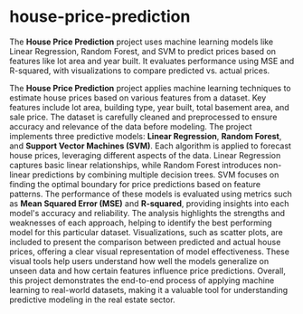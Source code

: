 # house-price-prediction
The **House Price Prediction** project uses machine learning models like Linear Regression, Random Forest, and SVM to predict prices based on features like lot area and year built. It evaluates performance using MSE and R-squared, with visualizations to compare predicted vs. actual prices.

The **House Price Prediction** project applies machine learning techniques to estimate house prices based on various features from a dataset. Key features include lot area, building type, year built, total basement area, and sale price. The dataset is carefully cleaned and preprocessed to ensure accuracy and relevance of the data before modeling.
The project implements three predictive models: **Linear Regression**, **Random Forest**, and **Support Vector Machines (SVM)**. Each algorithm is applied to forecast house prices, leveraging different aspects of the data. Linear Regression captures basic linear relationships, while Random Forest introduces non-linear predictions by combining multiple decision trees. SVM focuses on finding the optimal boundary for price predictions based on feature patterns.
The performance of these models is evaluated using metrics such as **Mean Squared Error (MSE)** and **R-squared**, providing insights into each model's accuracy and reliability. The analysis highlights the strengths and weaknesses of each approach, helping to identify the best performing model for this particular dataset.
Visualizations, such as scatter plots, are included to present the comparison between predicted and actual house prices, offering a clear visual representation of model effectiveness. These visual tools help users understand how well the models generalize on unseen data and how certain features influence price predictions.
Overall, this project demonstrates the end-to-end process of applying machine learning to real-world datasets, making it a valuable tool for understanding predictive modeling in the real estate sector.
